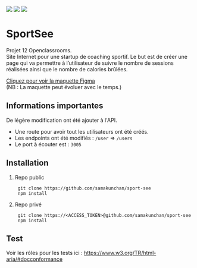 [![](https://img.shields.io/badge/Plateform-Openclassroom-7451eb)](https://openclassrooms.com)
[![](https://img.shields.io/badge/Projet-Projet_12-blue)]()
[![](https://img.shields.io/badge/View_projet-Click_here-darkGreen)](https://samakunchan.github.io/sport-see/)

# SportSee

Projet 12 Openclassrooms. <br>
Site Internet pour une startup de coaching sportif. Le but est de créer une page qui va permettre à l’utilisateur de suivre le nombre de sessions réalisées
ainsi que le nombre de calories brûlées.

[Cliquez pour voir la maquette Figma](https://www.figma.com/file/BMomGVZqLZb811mDMShpLu/UI-design-Sportify-FR?node-id=0%3A1)
<br>
(NB : La maquette peut évoluer avec le temps.)

## Informations importantes

De légère modification ont été ajouter à l'API. 

- Une route pour avoir tout les utilisateurs ont été créés.
- Les endpoints ont été modifiés : `/user` => `/users`
- Le port à écouter est : `3005`

## Installation

1. Repo public

        git clone https://github.com/samakunchan/sport-see
        npm install
2. Repo privé

        git clone https://<ACCESS_TOKEN>@github.com/samakunchan/sport-see
        npm install

## Test

Voir les rôles pour les tests ici : https://www.w3.org/TR/html-aria/#docconformance
